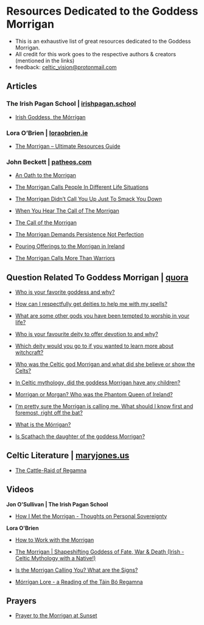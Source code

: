 # Resources Dedicated to the Goddess Morrigan

- This is an exhaustive list of great resources dedicated to the Goddess Morrigan. 
- All credit for this work goes to the respective authors & creators (mentioned in the links)
- feedback: celtic_vision@protonmail.com


## Articles

### The Irish Pagan School | [irishpagan.school]([irishpagan.school](https://irishpagan.school))

- [Irish Goddess, the Mórrígan](https://irishpagan.school/the-morrigan)

### Lora O’Brien | [loraobrien.ie](https://loraobrien.ie)
- [The Morrigan – Ultimate Resources Guide](https://loraobrien.ie/the-morrigan-resources-guide)
    
### John Beckett | [patheos.com](https://www.patheos.com/blogs/johnbeckett)

- [An Oath to the Morrigan](https://www.patheos.com/blogs/johnbeckett/2017/07/an-oath-to-the-morrigan.html)
    
- [The Morrigan Calls People In Different Life Situations](https://www.patheos.com/blogs/johnbeckett/2019/01/the-morrigan-calls-people-in-different-life-situations.html)
    
- [The Morrigan Didn’t Call You Up Just To Smack You Down](https://www.patheos.com/blogs/johnbeckett/2021/07/the-morrigan-didnt-call-you-up-just-to-smack-you-down.html)
    
- [When You Hear The Call of The Morrigan](https://www.patheos.com/blogs/johnbeckett/2017/07/hear-call-morrigan.html)
    
- [The Call of the Morrigan](https://www.patheos.com/blogs/johnbeckett/2012/07/the-call-of-the-morrigan.html)
    
- [The Morrigan Demands Persistence Not Perfection](https://www.patheos.com/blogs/johnbeckett/2020/01/the-morrigan-demands-persistence-not-perfection.html)
    
- [Pouring Offerings to the Morrigan in Ireland](https://www.patheos.com/blogs/johnbeckett/2018/06/pouring-offerings-to-the-morrigan-in-ireland.html)
    
- [The Morrigan Calls More Than Warriors](https://www.patheos.com/blogs/johnbeckett/2018/02/morrigan-calls-warriors.html)


## Question Related To Goddess Morrigan | [quora](https://www.quora.com)

- [Who is your favorite goddess and why?](https://rmto.quora.com/Who-is-your-favorite-goddess-and-why-1?ch=10&oid=399459064&share=54cf6cb8&target_type=answer)
    
- [How can I respectfully get deities to help me with my spells?](https://magicmanifestationbalance.quora.com/How-can-I-respectfully-get-deities-to-help-me-with-my-spells-1?ch=10&oid=351630776&share=2e62fb65&target_type=answer)

- [What are some other gods you have been tempted to worship in your life?](https://rmto.quora.com/What-are-some-other-gods-you-have-been-tempted-to-worship-in-your-life)
    
- [Who is your favourite deity to offer devotion to and why?](https://rmto.quora.com/Who-is-your-favourite-deity-to-offer-devotion-to-and-why)

- [Which deity would you go to if you wanted to learn more about witchcraft?](https://forbiddenknowledge.quora.com/Which-deity-would-you-go-to-if-you-wanted-to-learn-more-about-witchcraft)

- [Who was the Celtic god Morrigan and what did she believe or show the Celts?](https://www.quora.com/Who-was-the-Celtic-god-Morrigan-and-what-did-she-believe-or-show-the-Celts)
    
- [In Celtic mythology, did the goddess Morrigan have any children?](https://www.quora.com/In-Celtic-mythology-did-the-goddess-Morrigan-have-any-children)
 
- [Morrigan or Morgan? Who was the Phantom Queen of Ireland?](https://www.quora.com/Morrigan-or-Morgan-Who-was-the-Phantom-Queen-of-Ireland)
    
- [I’m pretty sure the Morrigan is calling me. What should I know first and foremost, right off the bat?](https://www.quora.com/I-m-pretty-sure-the-Morrigan-is-calling-me-What-should-I-know-first-and-foremost-right-off-the-bat)
    
- [What is the Mórrigan?](https://www.quora.com/What-is-the-M%C3%B3rrigan)
    
- [Is Scathach the daughter of the goddess Morrigan?](https://www.quora.com/Is-Scathach-the-daughter-of-the-goddess-Morrigan)
 
 
## Celtic Literature | [maryjones.us](https://www.maryjones.us/ctexts)

- [The Cattle-Raid of Regamna](https://www.maryjones.us/ctexts/regamna.html)


## Videos

**Jon O'Sullivan | The Irish Pagan School**

- [How I Met the Morrigan - Thoughts on Personal Sovereignty](https://www.youtube.com/watch?v=FVSrRY38bjA)
    
**Lora O'Brien**

- [How to Work with the Morrigan](https://www.youtube.com/watch?v=RakzNrRCjXk)

- [The Morrigan | Shapeshifting Goddess of Fate, War & Death (Irish - Celtic Mythology with a Native!)](https://www.youtube.com/watch?v=TR5_7i_k-Rc)

- [Is the Morrigan Calling You? What are the Signs?](https://www.youtube.com/watch?v=C0KW6iNlGtg)

- [Mórrígan Lore - a Reading of the Táin Bó Regamna](https://www.youtube.com/watch?v=M9DKSCbrpiI)


## Prayers
- [Prayer to the Morrigan at Sunset](https://loraobrien.ie/morrigan-prayer)
 
